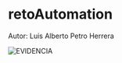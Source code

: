 # retoAutomation

Autor: Luis Alberto Petro Herrera

![EVIDENCIA](https://user-images.githubusercontent.com/48466600/162491268-3b9a0fce-c51a-418c-9cfc-e95f9a1600c1.png)
